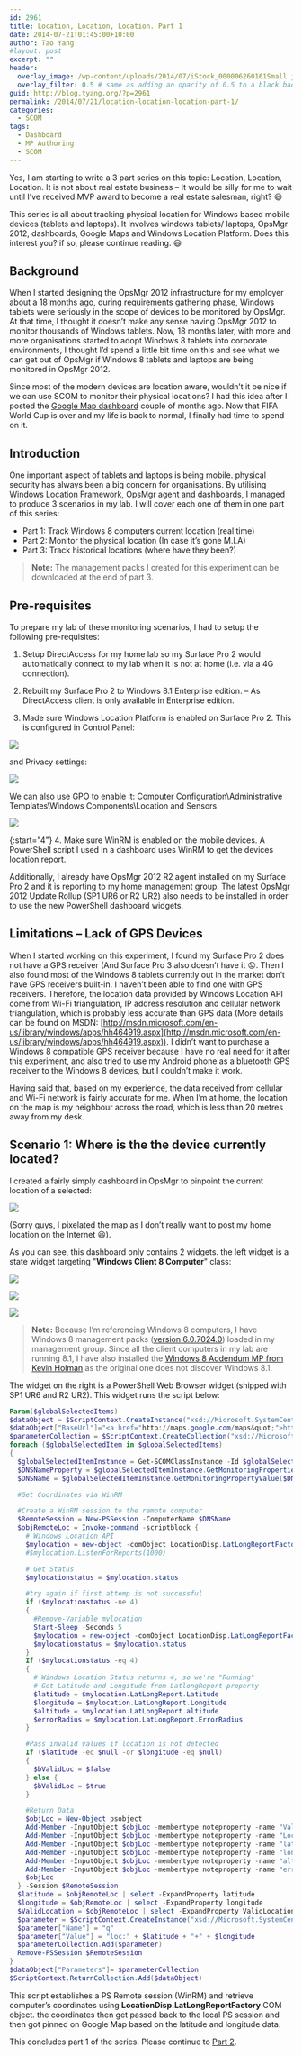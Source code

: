 ```yaml
---
id: 2961
title: Location, Location, Location. Part 1
date: 2014-07-21T01:45:00+10:00
author: Tao Yang
#layout: post
excerpt: ""
header:
  overlay_image: /wp-content/uploads/2014/07/iStock_000006260161Small.jpg
  overlay_filter: 0.5 # same as adding an opacity of 0.5 to a black background
guid: http://blog.tyang.org/?p=2961
permalink: /2014/07/21/location-location-location-part-1/
categories:
  - SCOM
tags:
  - Dashboard
  - MP Authoring
  - SCOM
---
```


Yes, I am starting to write a 3 part series on this topic: Location, Location, Location. It is not about real estate business – It would be silly for me to wait until I’ve received MVP award to become a real estate salesman, right? :smiley:

This series is all about tracking physical location for Windows based mobile devices (tablets and laptops). It involves windows tablets/ laptops, OpsMgr 2012, dashboards, Google Maps and Windows Location Platform. Does this interest you? if so, please continue reading. :smiley:

## Background

When I started designing the OpsMgr 2012 infrastructure for my employer about a 18 months ago, during requirements gathering phase, Windows tablets were seriously in the scope of devices to be monitored by OpsMgr. At that time, I thought it doesn’t make any sense having OpsMgr 2012 to monitor thousands of Windows tablets. Now, 18 months later, with more and more organisations started to adopt Windows 8 tablets into corporate environments, I thought I’d spend a little bit time on this and see what we can get out of OpsMgr if Windows 8 tablets and laptops are being monitored in OpsMgr 2012.

Since most of the modern devices are location aware, wouldn’t it be nice if we can use SCOM to monitor their physical locations? I had this idea after I posted the [Google Map dashboard](http://blog.tyang.org/2014/05/24/opsmgr-dashboard-fun-google-maps/) couple of months ago. Now that FIFA World Cup is over and my life is back to normal, I finally had time to spend on it.

## Introduction

One important aspect of tablets and laptops is being mobile. physical security has always been a big concern for organisations. By utilising Windows Location Framework, OpsMgr agent and dashboards, I managed to produce 3 scenarios in my lab. I will cover each one of them in one part of this series:

* Part 1: Track Windows 8 computers current location (real time)
* Part 2: Monitor the physical location (In case it’s gone M.I.A)
* Part 3: Track historical locations (where have they been?)

>**Note:** The management packs I created for this experiment can be downloaded at the end of part 3.

## Pre-requisites

To prepare my lab of these monitoring scenarios, I had to setup the following pre-requisites:

1. Setup DirectAccess for my home lab so my Surface Pro 2 would automatically connect to my lab when it is not at home (i.e. via a 4G connection).

2. Rebuilt my Surface Pro 2 to Windows 8.1 Enterprise edition. – As DirectAccess client is only available in Enterprise edition.

3. Made sure Windows Location Platform is enabled on Surface Pro 2. This is configured in Control Panel:

![](http://blog.tyang.org/wp-content/uploads/2014/07/image9.png)

and Privacy settings:

![](http://blog.tyang.org/wp-content/uploads/2014/07/image10.png)

We can also use GPO to enable it: Computer Configuration\Administrative Templates\Windows Components\Location and Sensors

![](http://blog.tyang.org/wp-content/uploads/2014/07/image11.png)

{:start="4"}
4.  Make sure WinRM is enabled on the mobile devices. A PowerShell script I used in a dashboard uses WinRM to get the devices location report.

Additionally, I already have OpsMgr 2012 R2 agent installed on my Surface Pro 2 and it is reporting to my home management group. The latest OpsMgr 2012 Update Rollup (SP1 UR6 or R2 UR2) also needs to be installed in order to use the new PowerShell dashboard widgets.

## Limitations – Lack of GPS Devices

When I started working on this experiment, I found my Surface Pro 2 does not have a GPS receiver (And Surface Pro 3 also doesn’t have it :worried:. Then I also found most of the Windows 8 tablets currently out in the market don’t have GPS receivers built-in. I haven’t been able to find one with GPS receivers. Therefore, the location data provided by Windows Location API come from Wi-Fi triangulation, IP address resolution and cellular network triangulation, which is probably less accurate than GPS data (More details can be found on MSDN: [http://msdn.microsoft.com/en-us/library/windows/apps/hh464919.aspx](http://msdn.microsoft.com/en-us/library/windows/apps/hh464919.aspx)). I didn’t want to purchase a Windows 8 compatible GPS receiver because I have no real need for it after this experiment, and also tried to use my Android phone as a bluetooth GPS receiver to the Windows 8 devices, but I couldn’t make it work.

Having said that, based on my experience, the data received from cellular and Wi-Fi network is fairly accurate for me. When I’m at home, the location on the map is my neighbour across the road, which is less than 20 metres away from my desk.

## Scenario 1: Where is the the device currently located?

I created a fairly simply dashboard in OpsMgr to pinpoint the current location of a selected:

![](http://blog.tyang.org/wp-content/uploads/2014/07/SNAGHTMLa18e258.png)

(Sorry guys, I pixelated the map as I don’t really want to post my home location on the Internet :smiley:).

As you can see, this dashboard only contains 2 widgets. the left widget is a state widget targeting "**Windows Client 8 Computer**" class:

![](http://blog.tyang.org/wp-content/uploads/2014/07/SNAGHTMLa1bd8f3.png)

![](http://blog.tyang.org/wp-content/uploads/2014/07/SNAGHTMLa1c63fd.png)

![](http://blog.tyang.org/wp-content/uploads/2014/07/SNAGHTMLa1ced71.png)

>**Note:** Because I’m referencing Windows 8 computers, I have Windows 8 management packs ([version 6.0.7024.0](http://www.microsoft.com/en-us/download/details.aspx?id=38434)) loaded in my management group. Since all the client computers in my lab are running 8.1, I have also installed the [Windows 8 Addendum MP from Kevin Holman](http://blogs.technet.com/b/kevinholman/archive/2014/04/01/windows-8-client-os-mp-doesn-t-discover-windows-8-1.aspx) as the original one does not discover Windows 8.1.

The widget on the right is a PowerShell Web Browser widget (shipped with SP1 UR6 and R2 UR2). This widget runs the script below:

```powershell
Param($globalSelectedItems)
$dataObject = $ScriptContext.CreateInstance("xsd://Microsoft.SystemCenter.Visualization.Component.Library!Microsoft.SystemCenter.Visualization.Component.Library.WebBrowser.Schema/Request")
$dataObject["BaseUrl"]="<a href="http://maps.google.com/maps&quot;">http://maps.google.com/maps"</a>
$parameterCollection = $ScriptContext.CreateCollection("xsd://Microsoft.SystemCenter.Visualization.Component.Library!Microsoft.SystemCenter.Visualization.Component.Library.WebBrowser.Schema/UrlParameter[]")
foreach ($globalSelectedItem in $globalSelectedItems)
{
  $globalSelectedItemInstance = Get-SCOMClassInstance -Id $globalSelectedItem["Id"]
  $DNSNameProperty = $globalSelectedItemInstance.GetMonitoringProperties() | Where-Object {$_.name -match "^DNSName$"}
  $DNSName = $globalSelectedItemInstance.GetMonitoringPropertyValue($DNSNameProperty)

  #Get Coordinates via WinRM

  #Create a WinRM session to the remote computer
  $RemoteSession = New-PSSession -ComputerName $DNSName
  $objRemoteLoc = Invoke-command -scriptblock {
    # Windows Location API
    $mylocation = new-object -comObject LocationDisp.LatLongReportFactory
    #$mylocation.ListenForReports(1000)

    # Get Status
    $mylocationstatus = $mylocation.status

    #try again if first attemp is not successful
    if ($mylocationstatus -ne 4)
    {
      #Remove-Variable mylocation
      Start-Sleep -Seconds 5
      $mylocation = new-object -comObject LocationDisp.LatLongReportFactory
      $mylocationstatus = $mylocation.status
    }
    If ($mylocationstatus -eq 4)
    {
      # Windows Location Status returns 4, so we're "Running"
      # Get Latitude and Longitude from LatlongReport property
      $latitude = $mylocation.LatLongReport.Latitude
      $longitude = $mylocation.LatLongReport.Longitude
      $altitude = $mylocation.LatLongReport.altitude
      $errorRadius = $mylocation.LatLongReport.ErrorRadius
    }

    #Pass invalid values if location is not detected
    If ($latitude -eq $null -or $longitude -eq $null)
    {
      $bValidLoc = $false
    } else {
      $bValidLoc = $true
    }

    #Return Data
    $objLoc = New-Object psobject
    Add-Member -InputObject $objLoc -membertype noteproperty -name "ValidLocation" -value $bValidLoc
    Add-Member -InputObject $objLoc -membertype noteproperty -name "LocationStatus" -value $mylocationstatus
    Add-Member -InputObject $objLoc -membertype noteproperty -name "latitude" -value $latitude
    Add-Member -InputObject $objLoc -membertype noteproperty -name "longitude" -value $longitude
    Add-Member -InputObject $objLoc -membertype noteproperty -name "altitude" -value $altitude
    Add-Member -InputObject $objLoc -membertype noteproperty -name "errorRadius" -value $errorRadius
    $objLoc
  } -Session $RemoteSession
  $latitude = $objRemoteLoc | select -ExpandProperty latitude
  $longitude = $objRemoteLoc | select -ExpandProperty longitude
  $ValidLocation = $objRemoteLoc | select -ExpandProperty ValidLocation
  $parameter = $ScriptContext.CreateInstance("xsd://Microsoft.SystemCenter.Visualization.Component.Library!Microsoft.SystemCenter.Visualization.Component.Library.WebBrowser.Schema/UrlParameter")
  $parameter["Name"] = "q"
  $parameter["Value"] = "loc:" + $latitude + "+" + $longitude
  $parameterCollection.Add($parameter)
  Remove-PSSession $RemoteSession
}
$dataObject["Parameters"]= $parameterCollection
$ScriptContext.ReturnCollection.Add($dataObject)
```

This script establishes a PS Remote session (WinRM) and retrieve computer’s coordinates using **LocationDisp.LatLongReportFactory** COM object. the coordinates then get passed back to the local PS session and then got pinned on Google Map based on the latitude and longitude data.

This concludes part 1 of the series. Please continue to [Part 2](http://blog.tyang.org/2014/07/21/location-location-location-part-2/).